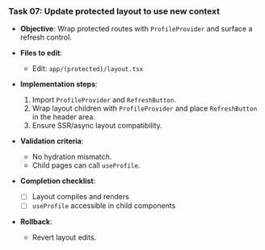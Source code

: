 ### Task 07: Update protected layout to use new context

- **Objective**: Wrap protected routes with `ProfileProvider` and surface a refresh control.

- **Files to edit**:
  - Edit: `app/(protected)/layout.tsx`

- **Implementation steps**:
  1. Import `ProfileProvider` and `RefreshButton`.
  2. Wrap layout children with `ProfileProvider` and place `RefreshButton` in the header area.
  3. Ensure SSR/async layout compatibility.

- **Validation criteria**:
  - No hydration mismatch.
  - Child pages can call `useProfile`.

- **Completion checklist**:
  - [ ] Layout compiles and renders
  - [ ] `useProfile` accessible in child components

- **Rollback**:
  - Revert layout edits.
